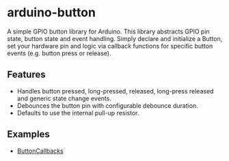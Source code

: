 # arduino-button
A simple GPIO button library for Arduino.
This library abstracts GPIO pin state, button state and event handling. Simply declare and initialize a Button, set your hardware pin and logic via callback functions for specific button events (e.g. button press or release).

## Features
- Handles button pressed, long-pressed, released, long-press released and generic state change events.
- Debounces the button pin with configurable debounce duration.
- Defaults to use the internal pull-up resistor.

## Examples
- [ButtonCallbacks](https://github.com/rmfabac/arduino-button/blob/main/examples/ButtonCallbacks/ButtonCallbacks.ino)
